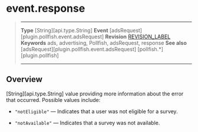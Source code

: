# event.response

> --------------------- ------------------------------------------------------------------------------------------
> __Type__              [String][api.type.String]
> __Event__             [adsRequest][plugin.pollfish.event.adsRequest]
> __Revision__          [REVISION_LABEL](REVISION_URL)
> __Keywords__          ads, advertising, Pollfish, adsRequest, response
> __See also__			[adsRequest][plugin.pollfish.event.adsRequest]
>						[pollfish.*][plugin.pollfish]
> --------------------- ------------------------------------------------------------------------------------------

## Overview

[String][api.type.String] value providing more information about the error that occurred. Possible values include:

* `"notEligible"` &mdash; Indicates that a user was not eligible for a survey.

* `"notAvailable"` &mdash; Indicates that a survey was not available.
